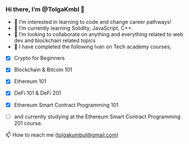 ### Hi there, I’m @TolgaKmbl 👋

- 👀 I’m interested in learning to code and change career pathways!
- 🌱 I’m currently learning Solidity, JavaScript, C++.
- 👯 I’m looking to collaborate on anything and everything related to web dev and blockchain related topics
- 💪 I have completed the following Ivan on Tech academy courses;
- [x] Crypto for Beginners
- [x] Blockchain & Bitcoin 101
- [x] Ethereum 101
- [x] DeFi 101 & DeFi 201
- [x] Ethereum Smart Contract Programming 101 
- [ ] and currently studying at the Ethereum Smart Contract Programming 201 course.

 
📫 How to reach me (tolgakumbul@gmail.com)
